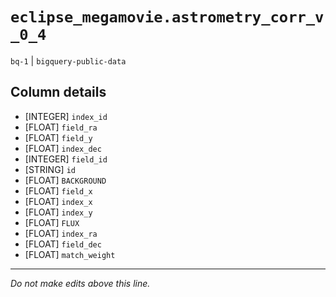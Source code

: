 # `eclipse_megamovie.astrometry_corr_v_0_4`
`bq-1` | `bigquery-public-data`

## Column details
* [INTEGER]   `index_id`
* [FLOAT]     `field_ra`
* [FLOAT]     `field_y`
* [FLOAT]     `index_dec`
* [INTEGER]   `field_id`
* [STRING]    `id`
* [FLOAT]     `BACKGROUND`
* [FLOAT]     `field_x`
* [FLOAT]     `index_x`
* [FLOAT]     `index_y`
* [FLOAT]     `FLUX`
* [FLOAT]     `index_ra`
* [FLOAT]     `field_dec`
* [FLOAT]     `match_weight`

-------------------------------------------------------------------------------
*Do not make edits above this line.*
